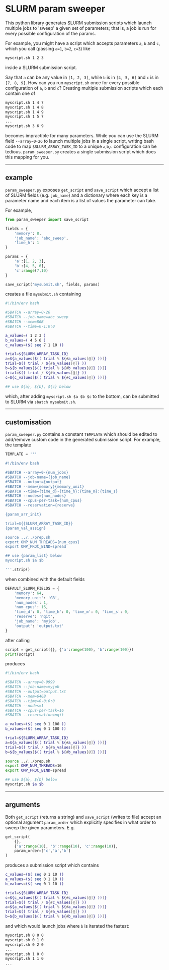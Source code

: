 # SLURM param sweeper

This python library generates SLURM submission scripts which launch multiple jobs to 'sweep' a given
set of parameters; that is, a job is run for every possible configuration of the params.

For example, you might have a script which accepts parameters `a`, `b` and `c`, which you call (passing `a=1`, `b=2`,
`c=3`) like
```bash
myscript.sh 1 2 3
```
inside a SLURM submission script.

Say that `a` can be any value in `[1, 2, 3]`, while `b` is in `[4, 5, 6]` and `c` is in `[7, 8, 9]`. 
How can you run `myscript.sh` once for every possible configuration of `a`, `b` and `c`?
Creating multiple submission scripts which each contain one of
```bash
myscript.sh 1 4 7
myscript.sh 1 4 8
myscript.sh 1 4 9
myscript.sh 1 5 7
...
myscript.sh 3 6 9
```
becomes impractible for many parameters. While you can use the SLURM field `--array=0-26` to launch multiple
jobs in a single script, writing bash code to map
`$SLURM_ARRAY_TASK_ID` to a unique `a`,`b`,`c` configuration can be tedious.
`param_sweeper.py` creates a single submission script which does this mapping for you.

-----------------

## example

`param_sweeper.py` exposes `get_script` and `save_script` which accept a list of SLURM fields (e.g. `job_name`) and 
a dictionary where each key is a parameter name and each item is a list of values the parameter can take.

For example,
```python
from param_sweeper import save_script

fields = {
    'memory': 8,
    'job_name': 'abc_sweep',
    'time_h': 1
}

params = {
    'a':[1, 2, 3],
    'b':[4, 5, 6],
    'c':range(7,10)
}

save_script('mysubmit.sh', fields, params)
```
creates a file `mysubmit.sh` containing
```bash
#!/bin/env bash

#SBATCH --array=0-26
#SBATCH --job-name=abc_sweep
#SBATCH --mem=8GB
#SBATCH --time=0-1:0:0

a_values=( 1 2 3 )
b_values=( 4 5 6 )
c_values=($( seq 7 1 10 ))

trial=${SLURM_ARRAY_TASK_ID}
a=${a_values[$(( trial % ${#a_values[@]} ))]}
trial=$(( trial / ${#a_values[@]} ))
b=${b_values[$(( trial % ${#b_values[@]} ))]}
trial=$(( trial / ${#b_values[@]} ))
c=${c_values[$(( trial % ${#c_values[@]} ))]}

## use ${a}, ${b}, ${c} below
```

which, after adding `myscript.sh $a $b $c` to the bottom, can be submitted to SLURM via `sbatch mysubmit.sh`.

-------------

## customisation

`param_sweeper.py` contains a constant `TEMPLATE` which should be edited to add/remove custom code in the 
generated submission script. For example, the template

```python
TEMPLATE = '''

#!/bin/env bash

#SBATCH --array=0-{num_jobs}
#SBATCH --job-name={job_name}
#SBATCH --output={output}
#SBATCH --mem={memory}{memory_unit}
#SBATCH --time={time_d}-{time_h}:{time_m}:{time_s}
#SBATCH --nodes={num_nodes}
#SBATCH --cpus-per-task={num_cpus}
#SBATCH --reservation={reserve}

{param_arr_init}

trial=${{SLURM_ARRAY_TASK_ID}}
{param_val_assign}

source ../../prep.sh
export OMP_NUM_THREADS={num_cpus}
export OMP_PROC_BIND=spread

## use {param_list} below
myscript.sh $a $b

'''.strip()
```
when combined with the default fields
```python
DEFAULT_SLURM_FIELDS = {
    'memory': 64,
    'memory_unit': 'GB',
    'num_nodes': 1,
    'num_cpus': 16,
    'time_d': 0, 'time_h': 0, 'time_m': 0, 'time_s': 0,
    'reserve': 'nqit',
    'job_name': 'myjob',
    'output': 'output.txt'
}
```
after calling
```python
script = get_script({}, {'a':range(100), 'b':range(100)})
print(script)
````
produces
```bash
#!/bin/env bash

#SBATCH --array=0-9999
#SBATCH --job-name=myjob
#SBATCH --output=output.txt
#SBATCH --mem=64GB
#SBATCH --time=0-0:0:0
#SBATCH --nodes=1
#SBATCH --cpus-per-task=16
#SBATCH --reservation=nqit

a_values=($( seq 0 1 100 ))
b_values=($( seq 0 1 100 ))

trial=${SLURM_ARRAY_TASK_ID}
a=${a_values[$(( trial % ${#a_values[@]} ))]}
trial=$(( trial / ${#a_values[@]} ))
b=${b_values[$(( trial % ${#b_values[@]} ))]}

source ../../prep.sh
export OMP_NUM_THREADS=16
export OMP_PROC_BIND=spread

## use ${a}, ${b} below
myscript.sh $a $b

```
--------------

## arguments

Both `get_script` (returns a string) and `save_script` (writes to file) accept an optional argument 
`param_order` which explicitly specifies in what order to sweep the given parameters.
E.g.
```python
get_script(
    {}, 
    {'a':range(10), 'b':range(10), 'c':range(10)},
    param_order=['c','a','b']
)
```
produces a submission script which contains 
```bash
c_values=($( seq 0 1 10 ))
a_values=($( seq 0 1 10 ))
b_values=($( seq 0 1 10 ))

trial=${SLURM_ARRAY_TASK_ID}
c=${c_values[$(( trial % ${#c_values[@]} ))]}
trial=$(( trial / ${#c_values[@]} ))
a=${a_values[$(( trial % ${#a_values[@]} ))]}
trial=$(( trial / ${#a_values[@]} ))
b=${b_values[$(( trial % ${#b_values[@]} ))]}
```
and which would launch jobs where `b` is iterated the fastest:
```bash
myscript.sh 0 0 0
myscript.sh 0 1 0
myscript.sh 0 2 0
...
myscript.sh 1 0 0
myscript.sh 1 1 0
...
```
